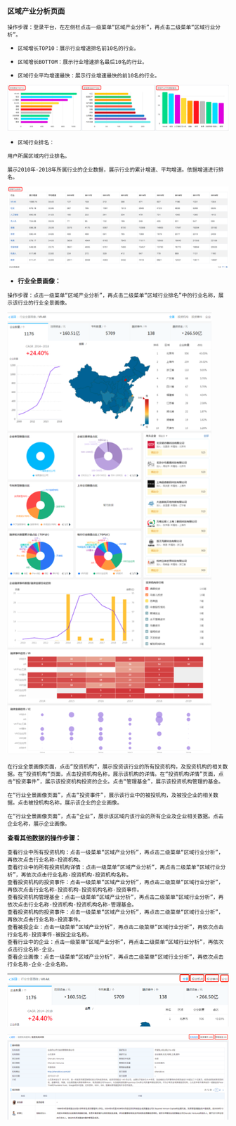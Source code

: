 ### 区域产业分析页面

`操作步骤：登录平台，在左侧栏点击一级菜单“区域产业分析”，再点击二级菜单“区域行业分析”。`

* `区域增长TOP10：展示行业增速排名前10名的行业。`

* `区域增长BOTTOM：展示行业增速排名最后10名的行业。`

* `区域行业平均增速最快：展示行业增速最快的前10名的行业。`

![](/assets/chanye.png)

* `区域行业排名：`

`用户所属区域内行业排名。`

`展示2010年-2018年所属行业的企业数据，展示行业的累计增速、平均增速。依据增速进行排名。`

![](/assets/paiming.png)

* **行业全景画像：**

`操作步骤：点击一级菜单“区域产业分析”，再点击二级菜单“区域行业排名”中的行业名称，展示该行业的行业全景画像。`

![](/assets/quanjing.png)

`在行业全景画像页面，点击“投资机构“，展示投资该行业的所有投资机构，及投资机构的相关数据。在”投资机构“页面，点击投资机构名称，展示该机构的详情。在“投资机构详情”页面，点击“投资事件”，展示该投资机构投资的企业。点击“管理基金”，展示该投资机构管理的基金。`

`在“行业全景画像页面”，点击“投资事件”，展示该行业中的被投机构，及被投企业的相关数据。点击被投机构名称，展示该企业的企业画像。`

`在“行业全景画像页面”，点击“企业”，展示该区域内该行业的所有企业及企业相关数据。点击企业名称，展示企业画像。`

**查看其他数据的操作步骤：**

```
查看行业中所有投资机构：点击一级菜单“区域产业分析”，再点击二级菜单“区域行业分析”，再依次点击行业名称-投资机构。
查看行业中的所有投资机构详情：点击一级菜单“区域产业分析”，再点击二级菜单“区域行业分析”，再依次点击行业名称-投资机构-投资机构名称。
查看投资机构的投资事件：点击一级菜单“区域产业分析”，再点击二级菜单“区域行业分析”，再依次点击行业名称-投资机构-投资机构名称-投资事件。
查看投资机构管理基金：点击一级菜单“区域产业分析”，再点击二级菜单“区域行业分析”，再依次点击行业名称-投资机构-投资机构名称-管理基金。
查看投资机构的投资事件：点击一级菜单“区域产业分析”，再点击二级菜单“区域行业分析”，再依次点击行业名称-投资事件。
查看被投企业：点击一级菜单“区域产业分析”，再点击二级菜单“区域行业分析”，再依次点击行业名称-投资事件-被投企业名称。
查看行业中的企业：点击一级菜单“区域产业分析”，再点击二级菜单“区域行业分析”，再依次点击行业名称-企业。
查看企业画像：点击一级菜单“区域产业分析”，再点击二级菜单“区域行业分析”，再依次点击行业名称-企业-企业名称。
```

![](/assets/tzq.png)

![](/assets/tg.png)

